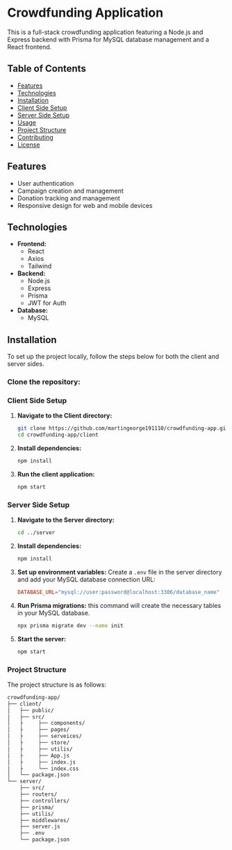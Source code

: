 # Crowdfunding Application

This is a full-stack crowdfunding application featuring a Node.js and Express backend with Prisma for MySQL database management and a React frontend.

## Table of Contents
- [Features](#features)
- [Technologies](#technologies)
- [Installation](#installation)
- [Client Side Setup](#client-side-setup)
- [Server Side Setup](#server-side-setup)
- [Usage](#usage)
- [Project Structure](#project-structure)
- [Contributing](#contributing)
- [License](#license)

## Features
- User authentication
- Campaign creation and management
- Donation tracking and management
- Responsive design for web and mobile devices

## Technologies
- **Frontend:**
  - React
  - Axios
  - Tailwind
- **Backend:**
  - Node.js
  - Express
  - Prisma
  - JWT for Auth
- **Database:**
  - MySQL

## Installation

To set up the project locally, follow the steps below for both the client and server sides.

### **Clone the repository:**
### Client Side Setup

1. **Navigate to the Client directory:**
   ```bash
   git clone https://github.com/martingeorge191110/crowdfunding-app.git
   cd crowdfunding-app/client

2. **Install dependencies:**
   ```bash
   npm install

3. **Run the client application:**
   ```bash
   npm start

### Server Side Setup

1. **Navigate to the Server directory:**
   ```bash
   cd ../server

2. **Install dependencies:**
   ```bash
   npm install

3. **Set up environment variables:**
   Create a <code>.env</code> file in the server directory and add your MySQL database connection URL:
   ```makefile
   DATABASE_URL="mysql://user:password@localhost:3306/database_name"

4. **Run Prisma migrations:**
   this command will create the necessary tables in your MySQL database.
   ```bash
   npx prisma migrate dev --name init

5. **Start the server:**
   ```bash
   npm start

### Project Structure
   The project structure is as follows:
   ```bash
   crowdfunding-app/
   ├── client/
   │   ├── public/
   │   ├── src/
   │   ├     ├── components/
   │   ├     ├── pages/
   │   ├     ├── serveices/
   │   ├     ├── store/
   │   ├     ├── utilis/
   │   ├     ├── App.js
   │   ├     ├── index.js
   │   ├     └── index.css
   │   └── package.json
   └── server/
       ├── src/
       ├── routers/
       ├── controllers/
       ├── prisma/
       ├── utilis/
       ├── middlewares/
       ├── server.js
       ├── .env
       └── package.json
